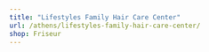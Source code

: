 ```yaml
---
title: "Lifestyles Family Hair Care Center"
url: /athens/lifestyles-family-hair-care-center/
shop: Friseur
---
```

